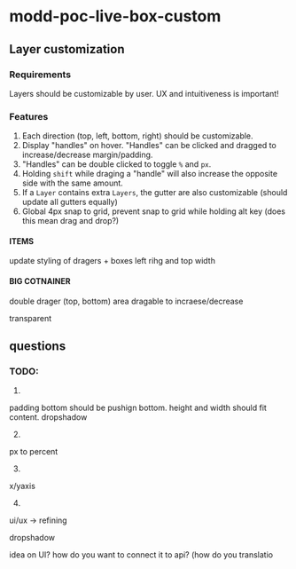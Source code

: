 # modd-poc-live-box-custom

## Layer customization

### Requirements

Layers should be customizable by user. UX and intuitiveness is important!


### Features
1. Each direction (top, left, bottom, right) should be customizable. 
2. Display "handles" on hover. "Handles" can be clicked and dragged to increase/decrease margin/padding.
3. "Handles" can be double clicked to toggle `%` and `px`.
4. Holding `shift` while draging a "handle" will also increase the opposite side with the same amount.
5. If a `Layer` contains extra `Layers`, the gutter are also customizable (should update all gutters equally)
6. Global 4px snap to grid, prevent snap to grid while holding alt key (does this mean drag and drop?)

#### ITEMS 

update styling of dragers + boxes left rihg and top width

#### BIG COTNAINER

double drager (top, bottom) area dragable to incraese/decrease

transparent

## questions

### TODO:

1. 
padding bottom should be pushign bottom.
height and width should fit content.
dropshadow

2.
px to percent

3.
x/yaxis 

4.
ui/ux -> refining


dropshadow




idea on UI?
how do you want to connect it to api? (how do you translatio
